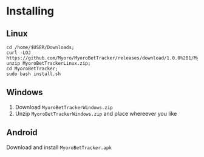 # Installing
## Linux
```
cd /home/$USER/Downloads;
curl -LOJ https://github.com/Myoro/MyoroBetTracker/releases/download/1.0.0%2B1/MyoroBetTrackerLinux.zip;
unzip MyoroBetTrackerLinux.zip;
cd MyoroBetTracker;
sudo bash install.sh
```
## Windows
1. Download `MyoroBetTrackerWindows.zip`
2. Unzip `MyoroBetTrackerWindows.zip` and place whereever you like
## Android
Download and install `MyoroBetTracker.apk`
